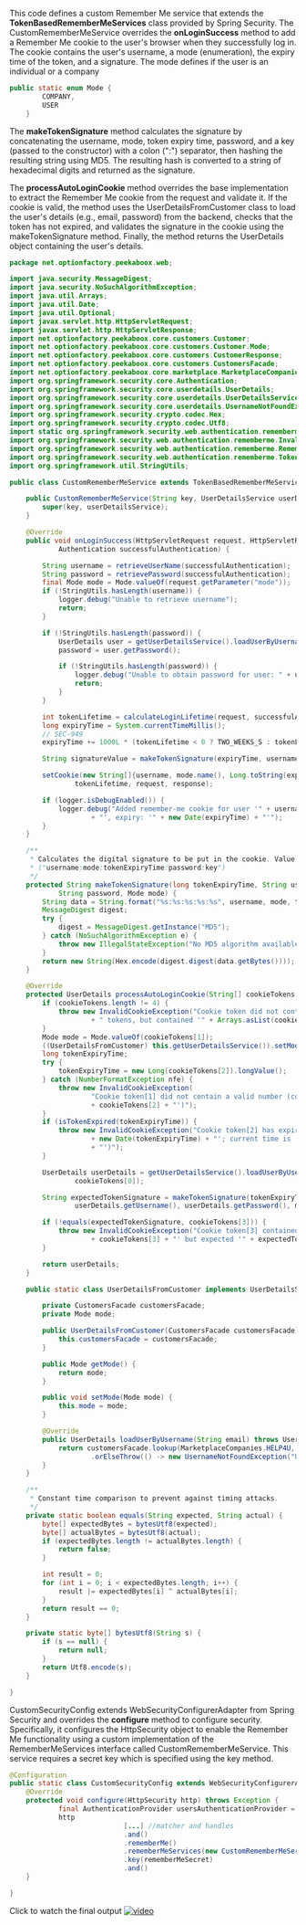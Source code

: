 This code defines a custom Remember Me service that extends the **TokenBasedRememberMeServices** class provided by Spring Security.
The CustomRememberMeService overrides the **onLoginSuccess** method to add a Remember Me cookie to the user's browser when they successfully log in. The cookie contains the user's username, a mode (enumeration), the expiry time of the token, and a signature.
The mode defines if the user is an individual or a company
```java
public static enum Mode {
        COMPANY,
        USER
    }
```

The **makeTokenSignature** method calculates the signature by concatenating the username, mode, token expiry time, password, and a key (passed to the constructor) with a colon (":") separator, then hashing the resulting string using MD5. The resulting hash is converted to a string of hexadecimal digits and returned as the signature.

The **processAutoLoginCookie** method overrides the base implementation to extract the Remember Me cookie from the request and validate it. If the cookie is valid, the method uses the UserDetailsFromCustomer class to load the user's details (e.g., email, password) from the backend, checks that the token has not expired, and validates the signature in the cookie using the makeTokenSignature method. Finally, the method returns the UserDetails object containing the user's details.

```java
package net.optionfactory.peekaboox.web;

import java.security.MessageDigest;
import java.security.NoSuchAlgorithmException;
import java.util.Arrays;
import java.util.Date;
import java.util.Optional;
import javax.servlet.http.HttpServletRequest;
import javax.servlet.http.HttpServletResponse;
import net.optionfactory.peekaboox.core.customers.Customer;
import net.optionfactory.peekaboox.core.customers.Customer.Mode;
import net.optionfactory.peekaboox.core.customers.CustomerResponse;
import net.optionfactory.peekaboox.core.customers.CustomersFacade;
import net.optionfactory.peekaboox.core.marketplace.MarketplaceCompanies;
import org.springframework.security.core.Authentication;
import org.springframework.security.core.userdetails.UserDetails;
import org.springframework.security.core.userdetails.UserDetailsService;
import org.springframework.security.core.userdetails.UsernameNotFoundException;
import org.springframework.security.crypto.codec.Hex;
import org.springframework.security.crypto.codec.Utf8;
import static org.springframework.security.web.authentication.rememberme.AbstractRememberMeServices.TWO_WEEKS_S;
import org.springframework.security.web.authentication.rememberme.InvalidCookieException;
import org.springframework.security.web.authentication.rememberme.RememberMeAuthenticationException;
import org.springframework.security.web.authentication.rememberme.TokenBasedRememberMeServices;
import org.springframework.util.StringUtils;

public class CustomRememberMeService extends TokenBasedRememberMeServices {

    public CustomRememberMeService(String key, UserDetailsService userDetailsService) {
        super(key, userDetailsService);
    }

    @Override
    public void onLoginSuccess(HttpServletRequest request, HttpServletResponse response,
            Authentication successfulAuthentication) {

        String username = retrieveUserName(successfulAuthentication);
        String password = retrievePassword(successfulAuthentication);
        final Mode mode = Mode.valueOf(request.getParameter("mode"));
        if (!StringUtils.hasLength(username)) {
            logger.debug("Unable to retrieve username");
            return;
        }

        if (!StringUtils.hasLength(password)) {
            UserDetails user = getUserDetailsService().loadUserByUsername(username);
            password = user.getPassword();

            if (!StringUtils.hasLength(password)) {
                logger.debug("Unable to obtain password for user: " + username);
                return;
            }
        }

        int tokenLifetime = calculateLoginLifetime(request, successfulAuthentication);
        long expiryTime = System.currentTimeMillis();
        // SEC-949
        expiryTime += 1000L * (tokenLifetime < 0 ? TWO_WEEKS_S : tokenLifetime);

        String signatureValue = makeTokenSignature(expiryTime, username, password, mode);

        setCookie(new String[]{username, mode.name(), Long.toString(expiryTime), signatureValue},
                tokenLifetime, request, response);

        if (logger.isDebugEnabled()) {
            logger.debug("Added remember-me cookie for user '" + username
                    + "', expiry: '" + new Date(expiryTime) + "'");
        }
    }

    /**
     * Calculates the digital signature to be put in the cookie. Value is MD5
     * ("username:mode:tokenExpiryTime:password:key")
     */
    protected String makeTokenSignature(long tokenExpiryTime, String username,
            String password, Mode mode) {
        String data = String.format("%s:%s:%s:%s:%s", username, mode, tokenExpiryTime, password, getKey());
        MessageDigest digest;
        try {
            digest = MessageDigest.getInstance("MD5");
        } catch (NoSuchAlgorithmException e) {
            throw new IllegalStateException("No MD5 algorithm available!");
        }
        return new String(Hex.encode(digest.digest(data.getBytes())));
    }

    @Override
    protected UserDetails processAutoLoginCookie(String[] cookieTokens, HttpServletRequest request, HttpServletResponse response) throws RememberMeAuthenticationException, UsernameNotFoundException {
        if (cookieTokens.length != 4) {
            throw new InvalidCookieException("Cookie token did not contain 4"
                    + " tokens, but contained '" + Arrays.asList(cookieTokens) + "'");
        }
        Mode mode = Mode.valueOf(cookieTokens[1]);
        ((UserDetailsFromCustomer) this.getUserDetailsService()).setMode(mode);
        long tokenExpiryTime;
        try {
            tokenExpiryTime = new Long(cookieTokens[2]).longValue();
        } catch (NumberFormatException nfe) {
            throw new InvalidCookieException(
                    "Cookie token[1] did not contain a valid number (contained '"
                    + cookieTokens[2] + "')");
        }
        if (isTokenExpired(tokenExpiryTime)) {
            throw new InvalidCookieException("Cookie token[2] has expired (expired on '"
                    + new Date(tokenExpiryTime) + "'; current time is '" + new Date()
                    + "')");
        }

        UserDetails userDetails = getUserDetailsService().loadUserByUsername(
                cookieTokens[0]);

        String expectedTokenSignature = makeTokenSignature(tokenExpiryTime,
                userDetails.getUsername(), userDetails.getPassword(), mode);

        if (!equals(expectedTokenSignature, cookieTokens[3])) {
            throw new InvalidCookieException("Cookie token[3] contained signature '"
                    + cookieTokens[3] + "' but expected '" + expectedTokenSignature + "'");
        }

        return userDetails;
    }

    public static class UserDetailsFromCustomer implements UserDetailsService {

        private CustomersFacade customersFacade;
        private Mode mode;

        public UserDetailsFromCustomer(CustomersFacade customersFacade) {
            this.customersFacade = customersFacade;
        }

        public Mode getMode() {
            return mode;
        }

        public void setMode(Mode mode) {
            this.mode = mode;
        }

        @Override
        public UserDetails loadUserByUsername(String email) throws UsernameNotFoundException {
            return customersFacade.lookup(MarketplaceCompanies.HELP4U, email, this.getMode())
                    .orElseThrow(() -> new UsernameNotFoundException("User not found"));
        }
    }

    /**
     * Constant time comparison to prevent against timing attacks.
     */
    private static boolean equals(String expected, String actual) {
        byte[] expectedBytes = bytesUtf8(expected);
        byte[] actualBytes = bytesUtf8(actual);
        if (expectedBytes.length != actualBytes.length) {
            return false;
        }

        int result = 0;
        for (int i = 0; i < expectedBytes.length; i++) {
            result |= expectedBytes[i] ^ actualBytes[i];
        }
        return result == 0;
    }

    private static byte[] bytesUtf8(String s) {
        if (s == null) {
            return null;
        }
        return Utf8.encode(s);
    }

}
```
CustomSecurityConfig extends WebSecurityConfigurerAdapter from Spring Security and overrides the **configure** method to configure security. Specifically, it configures the HttpSecurity object to enable the Remember Me functionality using a custom implementation of the RememberMeServices interface called CustomRememberMeService. This service requires a secret key which is specified using the key method.

```java
@Configuration
public static class CustomSecurityConfig extends WebSecurityConfigurerAdapter {
	@Override
	protected void configure(HttpSecurity http) throws Exception {
			final AuthenticationProvider usersAuthenticationProvider = new CustomAuthenticationProvider(passwordEncoder, t -> this.lookupUserDetails(t));
			http
							[...] //matcher and handles
							.and()
							.rememberMe()
							.rememberMeServices(new CustomRememberMeService(rememberMeSecret, new UserDetailsFromCustomer(customerFacade)))
							.key(rememberMeSecret)
							.and()
	}

}
```
Click to watch the final output [![video](https://img.youtube.com/vi/Vx90mELs0SM/maxresdefault.jpg)](https://www.youtube.com/watch?v=Vx90mELs0SM)
